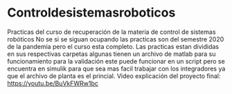 # Controldesistemasroboticos
 Practicas del curso de recuperación de la materia  de control de sistemas robóticos
No se si se siguan ocupando las practicas son del semestre 2020 de la pandemia pero el curso esta completo.
Las practicas estan divididas en sus respectivas carpetas algunas tienen un archivo de matlab para su funcionamiento para la validación este puede funcionar en un script pero se encuentra en simulik para que sea mas facil trabajar con los integradores ya que el archivo de planta es el princial.
Video explicación del proyecto final:
https://youtu.be/BuVkFWRw1bc
